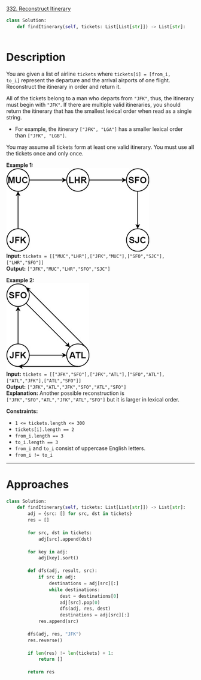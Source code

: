 [332. Reconstruct Itinerary](https://leetcode.com/problems/reconstruct-itinerary/)

```python
class Solution:
    def findItinerary(self, tickets: List[List[str]]) -> List[str]:
        
```

# Description

You are given a list of airline `tickets` where `tickets[i] = [from_i, to_i]` represent the departure and the arrival airports of one flight. Reconstruct the itinerary in order and return it.

All of the tickets belong to a man who departs from `"JFK"`, thus, the itinerary must begin with `"JFK"`. If there are multiple valid itineraries, you should return the itinerary that has the smallest lexical order when read as a single string.

- For example, the itinerary `["JFK", "LGA"]` has a smaller lexical order than `["JFK", "LGB"]`.

You may assume all tickets form at least one valid itinerary. You must use all the tickets once and only once.

**Example 1:**  
![](!assets/attachments/Pasted%20image%2020240417155715.png)  
**Input:** `tickets = [["MUC","LHR"],["JFK","MUC"],["SFO","SJC"],["LHR","SFO"]]`  
**Output:** `["JFK","MUC","LHR","SFO","SJC"]`  

**Example 2:**  
![](!assets/attachments/Pasted%20image%2020240417155726.png)  
**Input:** `tickets = [["JFK","SFO"],["JFK","ATL"],["SFO","ATL"],["ATL","JFK"],["ATL","SFO"]]`  
**Output:** `["JFK","ATL","JFK","SFO","ATL","SFO"]`  
**Explanation:** Another possible reconstruction is `["JFK","SFO","ATL","JFK","ATL","SFO"]` but it is larger in lexical order.

**Constraints:**
- `1 <= tickets.length <= 300`
- `tickets[i].length == 2`
- `from_i.length == 3`
- `to_i.length == 3`
- `from_i` and `to_i` consist of uppercase English letters.
- `from_i != to_i`

---

# Approaches

```python
class Solution:
    def findItinerary(self, tickets: List[List[str]]) -> List[str]:
        adj = {src: [] for src, dst in tickets}
        res = []

        for src, dst in tickets:
            adj[src].append(dst)

        for key in adj:
            adj[key].sort()

        def dfs(adj, result, src):
            if src in adj:
                destinations = adj[src][:]
                while destinations:
                    dest = destinations[0]
                    adj[src].pop(0)
                    dfs(adj, res, dest)
                    destinations = adj[src][:]
            res.append(src)

        dfs(adj, res, "JFK")
        res.reverse()

        if len(res) != len(tickets) + 1:
            return []

        return res

```